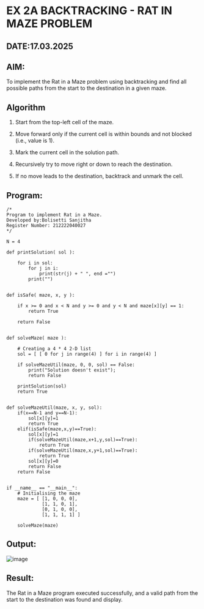 # EX 2A BACKTRACKING - RAT IN MAZE PROBLEM
## DATE:17.03.2025
## AIM:
To implement the Rat in a Maze problem using backtracking and find all possible paths from the start to the destination in a given maze.


## Algorithm
1. Start from the top-left cell of the maze.

2. Move forward only if the current cell is within bounds and not blocked (i.e., value is 1).

3. Mark the current cell in the solution path.

4. Recursively try to move right or down to reach the destination.

5. If no move leads to the destination, backtrack and unmark the cell.   

## Program:
```
/*
Program to implement Rat in a Maze.
Developed by:Bolisetti Sanjitha
Register Number: 212222040027
*/
```
```
N = 4
 
def printSolution( sol ):
     
    for i in sol:
        for j in i:
            print(str(j) + " ", end ="")
        print("")
 

def isSafe( maze, x, y ):
     
    if x >= 0 and x < N and y >= 0 and y < N and maze[x][y] == 1:
        return True
     
    return False
 

def solveMaze( maze ):
     
    # Creating a 4 * 4 2-D list
    sol = [ [ 0 for j in range(4) ] for i in range(4) ]
     
    if solveMazeUtil(maze, 0, 0, sol) == False:
        print("Solution doesn't exist");
        return False
     
    printSolution(sol)
    return True
     

def solveMazeUtil(maze, x, y, sol):
    if(x==N-1 and y==N-1):
        sol[x][y]=1
        return True
    elif(isSafe(maze,x,y)==True):
        sol[x][y]=1
        if(solveMazeUtil(maze,x+1,y,sol)==True):
            return True
        if(solveMazeUtil(maze,x,y+1,sol)==True):
            return True
        sol[x][y]=0
        return False
    return False


if __name__ == "__main__":
    # Initialising the maze
    maze = [ [1, 0, 0, 0],
             [1, 1, 0, 1],
             [0, 1, 0, 0],
             [1, 1, 1, 1] ]
              
    solveMaze(maze)
```

## Output:
![image](https://github.com/user-attachments/assets/02e4bb3e-5425-440f-8b9e-dc59311ee6e7)

## Result:
The Rat in a Maze program executed successfully, and a valid path from the start to the destination was found and display.
